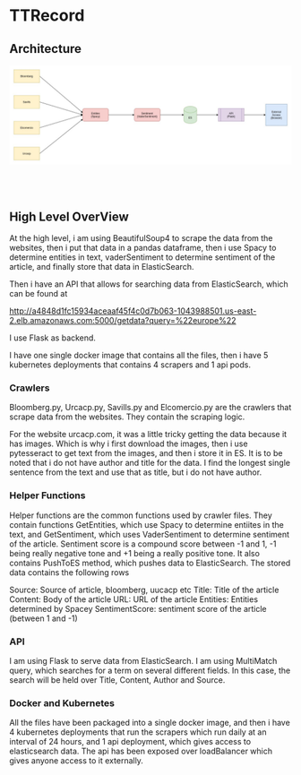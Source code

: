 # TTRecord

<h2>Architecture</h2>

![alt text](https://github.com/srivassid/TTRecord/blob/master/flow.jpg?raw=true)

<br><br>
<h2>High Level OverView</h2>
At the high level, i am using BeautifulSoup4 to scrape the data from the websites, then i put that data in a pandas dataframe, then i use Spacy to determine entities in text, vaderSentiment to determine sentiment of the article, and finally store that data in ElasticSearch.

Then i have an API that allows for searching data from ElasticSearch, which can be found at 

http://a4848d1fc15934aceaaf45f4c0d7b063-1043988501.us-east-2.elb.amazonaws.com:5000/getdata?query=%22europe%22

I use Flask as backend.

I have one single docker image that contains all the files, then i have 5 kubernetes deployments that contains 4 scrapers and 1 api pods. 

<h3>Crawlers</h3>
Bloomberg.py, Urcacp.py, Savills.py and Elcomercio.py are the crawlers that scrape data from the websites. They contain the scraping logic.

For the website urcacp.com, it was a little tricky getting the data because it has images. Which is why i first download the images, then i use pytesseract to get text from the images, and then i store it in ES. It is to be noted that i do not have author and title for the data. I find the longest single sentence from the text and use that as title, but i do not have author.

<h3>Helper Functions</h3>

Helper functions are the common functions used by crawler files. They contain functions GetEntities, which use Spacy to determine entiites in the text, and GetSentiment, which uses VaderSentiment to determine sentiment of the article. Sentiment score is a compound score between -1 and 1, -1 being really negative tone and +1 being a really positive tone. It also contains PushToES method, which pushes data to ElasticSearch. The stored data contains the following rows

Source: Source of article, bloomberg, uucacp etc
Title: Title of the article
Content: Body of the article
URL: URL of the article
Entities: Entities determined by Spacey
SentimentScore: sentiment score of the article (between 1 and -1)


<h3>API</h3>

I am using Flask to serve data from ElasticSearch. I am using MultiMatch query, which searches for a term on several different fields. In this case, the search will be held over Title, Content, Author and Source.

<h3>Docker and Kubernetes</h3>

All the files have been packaged into a single docker image, and then i have 4 kubernetes deployments that run the scrapers which run daily at an interval of 24 hours, and 1 api deployment, which gives access to elasticsearch data. The api has been exposed over loadBalancer which gives anyone access to it externally.
